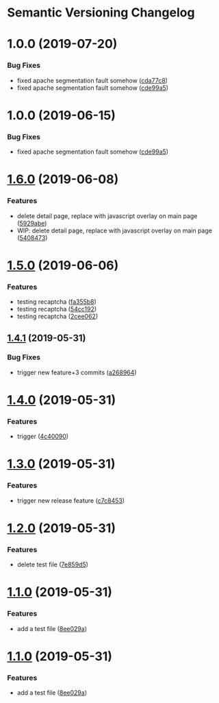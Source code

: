 # Semantic Versioning Changelog

# 1.0.0 (2019-07-20)


### Bug Fixes

* fixed apache segmentation fault somehow ([cda77c8](https://github.com/hupratt/la_petite_portugaise/commit/cda77c8))
* fixed apache segmentation fault somehow ([cde99a5](https://github.com/hupratt/la_petite_portugaise/commit/cde99a5))

# 1.0.0 (2019-06-15)


### Bug Fixes

* fixed apache segmentation fault somehow ([cde99a5](https://github.com/hupratt/la_petite_portugaise/commit/cde99a5))

# [1.6.0](https://github.com/hupratt/la_petite_portugaise/compare/v1.5.0...v1.6.0) (2019-06-08)


### Features

* delete detail page, replace with javascript overlay on main page ([5929abe](https://github.com/hupratt/la_petite_portugaise/commit/5929abe))
* WIP: delete detail page, replace with javascript overlay on main page ([5408473](https://github.com/hupratt/la_petite_portugaise/commit/5408473))

# [1.5.0](https://github.com/hupratt/la_petite_portugaise/compare/v1.4.1...v1.5.0) (2019-06-06)


### Features

* testing recaptcha ([fa355b8](https://github.com/hupratt/la_petite_portugaise/commit/fa355b8))
* testing recaptcha ([54cc192](https://github.com/hupratt/la_petite_portugaise/commit/54cc192))
* testing recaptcha ([2cee062](https://github.com/hupratt/la_petite_portugaise/commit/2cee062))

## [1.4.1](https://github.com/hupratt/la_petite_portugaise/compare/v1.4.0...v1.4.1) (2019-05-31)


### Bug Fixes

* trigger new feature+3 commits ([a268964](https://github.com/hupratt/la_petite_portugaise/commit/a268964))

# [1.4.0](https://github.com/hupratt/la_petite_portugaise/compare/v1.3.0...v1.4.0) (2019-05-31)


### Features

* trigger ([4c40090](https://github.com/hupratt/la_petite_portugaise/commit/4c40090))

# [1.3.0](https://github.com/hupratt/la_petite_portugaise/compare/v1.2.0...v1.3.0) (2019-05-31)


### Features

* trigger new release feature ([c7c8453](https://github.com/hupratt/la_petite_portugaise/commit/c7c8453))

# [1.2.0](https://github.com/hupratt/la_petite_portugaise/compare/v1.1.0...v1.2.0) (2019-05-31)


### Features

* delete test file ([7e859d5](https://github.com/hupratt/la_petite_portugaise/commit/7e859d5))

# [1.1.0](https://github.com/hupratt/la_petite_portugaise/compare/v1.0.0...v1.1.0) (2019-05-31)


### Features

* add a test file ([8ee029a](https://github.com/hupratt/la_petite_portugaise/commit/8ee029a))

# [1.1.0](https://github.com/hupratt/la_petite_portugaise/compare/v1.0.0...v1.1.0) (2019-05-31)


### Features

* add a test file ([8ee029a](https://github.com/hupratt/la_petite_portugaise/commit/8ee029a))
